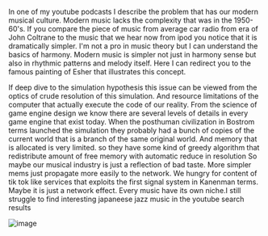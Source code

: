 In one of my youtube podcasts I describe the problem that has our modern musical culture.
Modern music lacks the complexity that was in the 1950-60's.
If you compare the piece of music from average car radio from era of John Coltrane to the music that we hear now from ipod you notice that
it is dramatically simpler. I'm not a pro in music theory but I can understand the basics of harmony.
Modern music is simpler not just in harmony sense but also in rhythmic patterns and melody itself.
Here I can redirect you to the famous painting of Esher that illustrates this concept.

If deep dive to the simulation hypothesis this issue can be viewed from the optics of crude resolution of this simulation.
And resource limitations of the computer that actually execute the code of our reality.
From the science of game engine design we know there are several levels of details in every game engine that exist today.
When the posthuman civilization in Bostrom terms launched the simulation they probably had a bunch of copies of the current world that is a branch of the same original world.
And memory that is allocated is very limited. so they have some kind of greedy algorithm that redistribute amount of free memory with automatic reduce in resolution
So maybe our musical industry is just a reflection of bad taste.
More simpler mems just propagate more easily to the network.
We hungry for content of tik tok like services that exploits the first signal system in Kanenman terms. 
Maybe it is just a network effect. Every music have its own niche.I still struggle to find interesting japaneese jazz music in the youtube search results

![image](https://th.bing.com/th/id/OIP.iVvdNupdwzf2zPDzybZncgHaPq?pid=ImgDet&rs=1)

